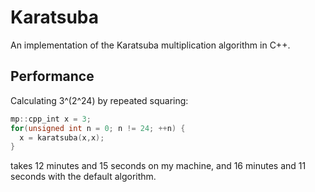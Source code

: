 # Karatsuba

An implementation of the Karatsuba multiplication algorithm in C++.

## Performance

Calculating 3^(2^24) by repeated squaring:

```c++
mp::cpp_int x = 3;
for(unsigned int n = 0; n != 24; ++n) {
  x = karatsuba(x,x);
}
  ```
  
  takes 12 minutes and 15 seconds on my machine, and 16 minutes and 11 seconds with the default algorithm.
